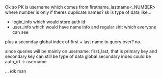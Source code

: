 Ok so
PK is username
which comes from firstname_lastname<_NUMBER>
where number is only if theres duplicate names?
sk is type of data like...
-  login_info which would store auth id
-  user_info which would have name info and regular shit which everyone can see

plus a seconday global index of first + last name to query over?
no. 

since queries will be mainly on username: first_last, that is primary key and secondary key can still be type of data
global secondary index could be auth_id -> username 

... idk man